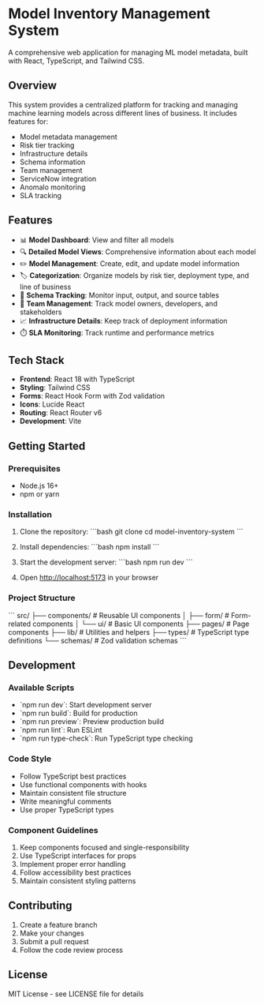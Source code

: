# Model Inventory Management System

A comprehensive web application for managing ML model metadata, built with React, TypeScript, and Tailwind CSS.

## Overview

This system provides a centralized platform for tracking and managing machine learning models across different lines of business. It includes features for:

- Model metadata management
- Risk tier tracking
- Infrastructure details
- Schema information
- Team management
- ServiceNow integration
- Anomalo monitoring
- SLA tracking

## Features

- 📊 **Model Dashboard**: View and filter all models
- 🔍 **Detailed Model Views**: Comprehensive information about each model
- ✏️ **Model Management**: Create, edit, and update model information
- 🏷️ **Categorization**: Organize models by risk tier, deployment type, and line of business
- 🔄 **Schema Tracking**: Monitor input, output, and source tables
- 👥 **Team Management**: Track model owners, developers, and stakeholders
- 📈 **Infrastructure Details**: Keep track of deployment information
- ⏱️ **SLA Monitoring**: Track runtime and performance metrics

## Tech Stack

- **Frontend**: React 18 with TypeScript
- **Styling**: Tailwind CSS
- **Forms**: React Hook Form with Zod validation
- **Icons**: Lucide React
- **Routing**: React Router v6
- **Development**: Vite

## Getting Started

### Prerequisites

- Node.js 16+
- npm or yarn

### Installation

1. Clone the repository:
   \`\`\`bash
   git clone <repository-url>
   cd model-inventory-system
   \`\`\`

2. Install dependencies:
   \`\`\`bash
   npm install
   \`\`\`

3. Start the development server:
   \`\`\`bash
   npm run dev
   \`\`\`

4. Open [http://localhost:5173](http://localhost:5173) in your browser

### Project Structure

\`\`\`
src/
├── components/         # Reusable UI components
│   ├── form/          # Form-related components
│   └── ui/            # Basic UI components
├── pages/             # Page components
├── lib/              # Utilities and helpers
├── types/            # TypeScript type definitions
└── schemas/          # Zod validation schemas
\`\`\`

## Development

### Available Scripts

- \`npm run dev\`: Start development server
- \`npm run build\`: Build for production
- \`npm run preview\`: Preview production build
- \`npm run lint\`: Run ESLint
- \`npm run type-check\`: Run TypeScript type checking

### Code Style

- Follow TypeScript best practices
- Use functional components with hooks
- Maintain consistent file structure
- Write meaningful comments
- Use proper TypeScript types

### Component Guidelines

1. Keep components focused and single-responsibility
2. Use TypeScript interfaces for props
3. Implement proper error handling
4. Follow accessibility best practices
5. Maintain consistent styling patterns

## Contributing

1. Create a feature branch
2. Make your changes
3. Submit a pull request
4. Follow the code review process

## License

MIT License - see LICENSE file for details